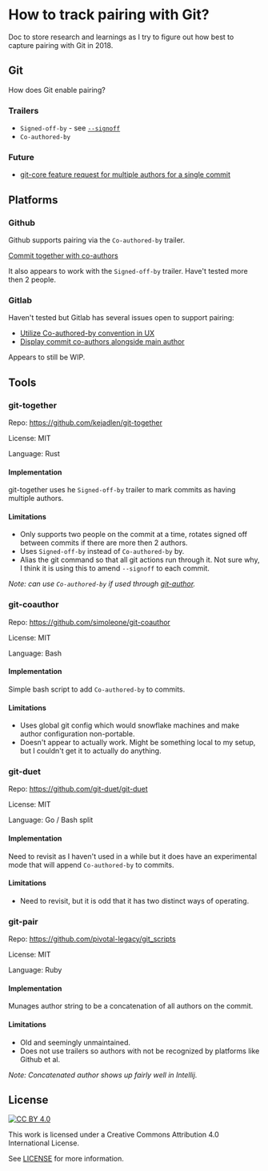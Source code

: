 # How to track pairing with Git?

Doc to store research and learnings as I try to figure out how best to capture pairing with Git in 2018.

## Git

How does Git enable pairing?

### Trailers
* `Signed-off-by` - see [`--signoff`](https://git-scm.com/docs/git-commit#git-commit---signoff)
* `Co-authored-by`

### Future

* [git-core feature request for multiple authors for a single commit](https://bugs.debian.org/cgi-bin/bugreport.cgi?bug=451880)

## Platforms

### Github

Github supports pairing via the `Co-authored-by` trailer.

[Commit together with co-authors](https://blog.github.com/2018-01-29-commit-together-with-co-authors/)

It also appears to work with the `Signed-off-by` trailer. Have't tested more then 2 people.

### Gitlab

Haven't tested but Gitlab has several issues open to support pairing:

* [Utilize Co-authored-by convention in UX](https://gitlab.com/gitlab-org/gitlab-ce/issues/31640)
* [Display commit co-authors alongside main author](https://gitlab.com/gitlab-org/gitlab-ce/issues/44986)

Appears to still be WIP.

## Tools

### git-together

Repo: https://github.com/kejadlen/git-together

License: MIT

Language: Rust

#### Implementation

git-together uses he `Signed-off-by` trailer to mark commits as having multiple authors.

#### Limitations

* Only supports two people on the commit at a time, rotates signed off between commits if there are more then 2 authors.
* Uses `Signed-off-by` instead of `Co-authored-by` by.
* Alias the git command so that all git actions run through it. Not sure why, I think it is using this to amend `--signoff` to each commit.

*Note: can use `Co-authored-by` if used through [git-author](https://github.com/xinzweb/git-author).*


### git-coauthor

Repo: https://github.com/simoleone/git-coauthor

License: MIT

Language: Bash

#### Implementation

Simple bash script to add `Co-authored-by` to commits.

#### Limitations

* Uses global git config which would snowflake machines and make author configuration non-portable.
* Doesn't appear to actually work. Might be something local to my setup, but I couldn't get it to actually do anything.


### git-duet

Repo: https://github.com/git-duet/git-duet

License: MIT

Language: Go / Bash split

#### Implementation

Need to revisit as I haven't used in a while but it does have an experimental mode that will append `Co-authored-by` to commits.

#### Limitations

* Need to revisit, but it is odd that it has two distinct ways of operating.


### git-pair

Repo: https://github.com/pivotal-legacy/git_scripts

License: MIT

Language: Ruby

#### Implementation

Munages author string to be a concatenation of all authors on the commit.

#### Limitations

* Old and seemingly unmaintained.
* Does not use trailers so authors with not be recognized by platforms like Github et al.

*Note: Concatenated author shows up fairly well in Intellij.*

## License

[![CC BY 4.0](https://i.creativecommons.org/l/by/4.0/88x31.png)](https://creativecommons.org/licenses/by/4.0/)

This work is licensed under a Creative Commons Attribution 4.0 International License.

See [LICENSE](LICENSE) for more information.
